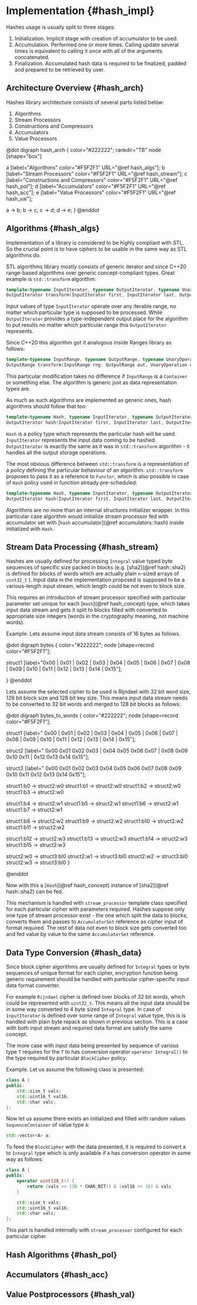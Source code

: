 # Implementation {#hash_impl}

Hashes usage is usually split to three stages:

1. Initialization. Implicit stage with creation of accumulator to be used.
2. Accumulation. Performed one or more times. Calling update several times is 
equivalent to calling it once with all of the arguments concatenated.
3. Finalization. Accumulated hash data is required to be finalized, padded and 
prepared to be retrieved by user.  

## Architecture Overview {#hash_arch}

Hashes library architecture consists of several parts listed below:

1. Algorithms
2. Stream Processors
3. Constructions and Compressors
4. Accumulators
5. Value Processors

@dot
digraph hash_arch {
color="#222222";
rankdir="TB"
node [shape="box"]

  a [label="Algorithms" color="#F5F2F1" URL="@ref hash_algs"];
  b [label="Stream Processors" color="#F5F2F1" URL="@ref hash_stream"];
  c [label="Constructions and Compressors" color="#F5F2F1" URL="@ref hash_pol"];
  d [label="Accumulators" color="#F5F2F1" URL="@ref hash_acc"];
  e [label="Value Processors" color="#F5F2F1" URL="@ref hash_val"];
  
  a -> b;
  b -> c;
  c -> d;
  d -> e;
}
@enddot

## Algorithms {#hash_algs}

Implementation of a library is considered to be highly
compliant with STL. So the crucial point is to have
ciphers to be usable in the same way as STL algorithms
do.

STL algorithms library mostly consists of generic iterator and since C++20 
range-based algorithms over generic concept-compliant types. Great example is 
`std::transform` algorithm:
 
```cpp
template<typename InputIterator, typename OutputIterator, typename UnaryOperation>
OutputIterator transform(InputIterator first, InputIterator last, OutputIterator out, UnaryOperation unary_op);
```

Input values of type `InputIterator` operate over any iterable range, no matter 
which particular type is supposed to be processed. 
While `OutputIterator` provides a type-independent output place for the 
algorithm to put results no matter which particular range this `OutputIterator` 
represents.
 
Since C++20 this algorithm got it analogous inside Ranges library as follows:
 
```cpp
template<typename InputRange, typename OutputRange, typename UnaryOperation>
OutputRange transform(InputRange rng, OutputRange out, UnaryOperation unary_op);
```

This particular modification takes no difference if `InputRange` is a 
`Container` or something else. The algorithm is generic just as data 
representation types are.
 
As much as such algorithms are implemented as generic ones, hash algorithms 
should follow that too:
 
```cpp
template<typename Hash, typename InputIterator, typename OutputIterator>
OutputIterator hash(InputIterator first, InputIterator last, OutputIterator out);
```

`Hash` is a policy type which represents the particular hash will be used.
`InputIterator` represents the input data coming to be hashed.
`OutputIterator` is exactly the same as it was in `std::transform` algorithm - 
it handles all the output storage operations.
 
The most obvious difference between `std::transform` is a representation of a 
policy defining the particular behaviour of an algorithm. `std::transform` 
proposes to pass it as a reference to `Functor`, which is also possible in case 
of `Hash` policy used in function already pre-scheduled:
   
```cpp
template<typename Hash, typename InputIterator, typename OutputIterator>
OutputIterator hash(InputIterator first, InputIterator last, OutputIterator out);
```

Algorithms are no more than an internal structures initializer wrapper. In this 
particular case algorithm would initialize stream processor fed with accumulator 
set with [`hash` accumulator](@ref accumulators::hash) inside initialized with `Hash`.

## Stream Data Processing {#hash_stream}

Hashes are usually defined for processing `Integral` value typed byte sequences 
of specific size packed in blocks (e.g. [sha2](@ref hash::sha2) is defined for 
blocks of words which are actually plain `n`-sized arrays of `uint32_t` ). 
Input data in the implementation proposed is supposed to be a various-length 
input stream, which length could be not even to block size.
  
This requires an introduction of stream processor specified with particular 
parameter set unique for each [`Hash`](@ref hash_concept) type, which takes 
input data stream and gets it split to blocks filled with converted to 
appropriate size integers (words in the cryptography meaning, not machine words).
  
Example. Lets assume input data stream consists of 16 bytes as follows.

@dot
digraph bytes {
color="#222222";
node [shape=record color="#F5F2F1"];

struct1 [label="0x00 | 0x01 | 0x02 | 0x03 | 0x04 | 0x05 | 0x06 | 0x07 | 0x08 | 0x09 | 0x10 | 0x11 | 0x12 | 0x13
 | 0x14 | 0x15"];
  
}
@enddot

Lets assume the selected cipher to be used is Rijndael with 32 bit word size, 128 bit block size and 128
 bit key size. This means input data stream needs to be converted to 32 bit words and merged to 128 bit
  blocks as follows:
  
@dot
digraph bytes_to_words {
color="#222222";
node [shape=record color="#F5F2F1"];

struct1 [label="<b0> 0x00 |<b1> 0x01 |<b2> 0x02 |<b3> 0x03 |<b4> 0x04 |<b5> 0x05 |<b6> 0x06 |<b7> 0x07 |<b8> 0x08 |<b9> 0x09 |<b10> 0x10 |<b11> 0x11 |<b12> 0x12 |<b13> 0x13 |<b14> 0x14 |<b15> 0x15"];

struct2 [label="<w0> 0x00 0x01 0x02 0x03 |<w1> 0x04 0x05 0x06 0x07 |<w2> 0x08 0x09 0x10 0x11 |<w3> 0x12 0x13 0x14 0x15"];

struct3 [label="<bl0> 0x00 0x01 0x02 0x03 0x04 0x05 0x06 0x07 0x08 0x09 0x10 0x11 0x12 0x13 0x14
 0x15"];

struct1:b0 -> struct2:w0
struct1:b1 -> struct2:w0
struct1:b2 -> struct2:w0
struct1:b3 -> struct2:w0

struct1:b4 -> struct2:w1
struct1:b5 -> struct2:w1
struct1:b6 -> struct2:w1
struct1:b7 -> struct2:w1

struct1:b8 -> struct2:w2
struct1:b9 -> struct2:w2
struct1:b10 -> struct2:w2
struct1:b11 -> struct2:w2

struct1:b12 -> struct2:w3
struct1:b13 -> struct2:w3
struct1:b14 -> struct2:w3
struct1:b15 -> struct2:w3

struct2:w0 -> struct3:bl0
struct2:w1 -> struct3:bl0
struct2:w2 -> struct3:bl0
struct2:w3 -> struct3:bl0
}

@enddot

Now with this a [`Hash`](@ref hash_concept) instance of [sha2](@ref hash::sha2) 
can be fed.

This mechanism is handled with `stream_processor` template class specified for 
each particular cipher with parameters required. Hashes suppose only one type 
of stream processor exist - the one which split the data to blocks, converts 
them and passes to `AccumulatorSet` reference as cipher input of format required. 
The rest of data not even to block size gets converted too and fed value by 
value to the same `AccumulatorSet` reference.

## Data Type Conversion {#hash_data}
 
Since block cipher algorithms are usually defined for `Integral` types or 
byte sequences of unique format for each cipher, encryption function being 
generic requirement should be handled with particular cipher-specific input data 
format converter.
  
For example `Rijndael` cipher is defined over blocks of 32 bit words, which 
could be represented with `uint32_t`. This means all the input data should be 
in some way converted to 4 byte sized `Integral` type. In case of 
`InputIterator` is defined over some range of `Integral` value type, this is is 
handled with plain byte repack as shown in previous section. This is a case with 
both input stream and required data format are satisfy the same concept.
    
The more case with input data being presented by sequence of various type `T` 
requires for the `T` to has conversion operator `operator Integral()` to the 
type required by particular `BlockCipher` policy.   
 
Example. Let us assume the following class is presented:
```cpp
class A {
public:
    std::size_t vals;
    std::uint16_t val16;
    std::char valc;
};
```

Now let us assume there exists an initialized and filled with random values 
```SequenceContainer``` of value type ```A```:

```cpp
std::vector<A> a;
```

To feed the ```BlockCipher``` with the data presented, it is required to convert ```A``` to ```Integral``` type which
 is only available if ```A``` has conversion operator in some way as follows:
 
```cpp
class A {
public:
    operator uint128_t() {
        return (vals << (3U * CHAR_BIT)) & (val16 << 16) & valc 
    }

    std::size_t vals;
    std::uint16_t val16;
    std::char valc;
};
``` 

This part is handled internally with ```stream_processor``` configured for each particular cipher. 
   
## Hash Algorithms {#hash_pol}

## Accumulators {#hash_acc}

## Value Postprocessors {#hash_val}
